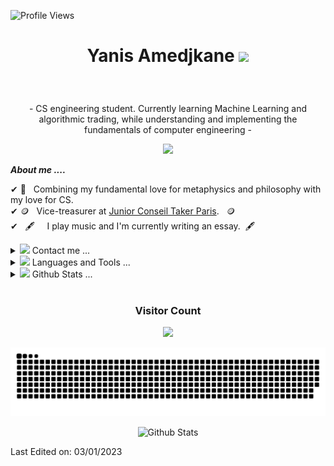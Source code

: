 ![Profile Views](https://komarev.com/ghpvc/?username=Yanis-Am)
 
# <p align="center">Yanis Amedjkane <img src="https://64.media.tumblr.com/f38f56be3252afec3faab342094e204c/tumblr_mx7gs8rld31qkjjfoo1_500.gif" width="80">
<br/>
<p align="center">- CS engineering student. Currently learning Machine Learning and algorithmic trading, while understanding and implementing the fundamentals of computer engineering - 
<br/>
<p align="center"><img src="https://i.gifer.com/XDZc.gif" width="60">
<br/>

***About me ....***

✔  🔭 &nbsp; Combining my fundamental love for metaphysics and philosophy with my love for CS.<br>
✔  🪙 &nbsp; Vice-treasurer at [Junior Conseil Taker Paris](https://taker.epitech.eu/). &nbsp; 🪙<br>
✔ &nbsp; 🖋 &nbsp; &nbsp;&nbsp;I play music and I'm currently writing an essay. &nbsp;🖋<br>


<!-- contact me -->
<details>
 <summary><img src="https://cdn.pixabay.com/animation/2022/10/13/17/11/17-11-39-799_512.gif" width="30px">&nbsp;Contact me ...</summary>
<div>
  <samp>
    <h2 align="center">Links:</h2>
    <p align="center">
      <br/>
      <a href="mailto:yanis.amedjkane@juniortaker.com" target="blank"><img align="center"
         src="https://img.shields.io/badge/gmail-EA4335.svg?style=for-the-badge&logo=gmail&logoColor=white"
         alt="azzar" height="30"/></a>
    </p>
  <p align="center">
      <br>
    </p>
  </samp>
</div>
</details>

<details>
 <summary><img src="https://media2.giphy.com/media/v1.Y2lkPTc5MGI3NjExZGFlOTEwY2U1MWVkY2VmMzk3YzhhN2YwYzdlYzM5NDFjNTAyZTgzNSZlcD12MV9pbnRlcm5hbF9naWZzX2dpZklkJmN0PXM/QssGEmpkyEOhBCb7e1/giphy.gif" width="30px">&nbsp;Languages and Tools ...</summary>
 <div>
 <samp>
<p align="center">
<img src="https://raw.githubusercontent.com/8bithemant/8bithemant/master/svg/dev/languages/html.svg" alt="html" style="vertical-align:top; margin:4px">
<img src="https://raw.githubusercontent.com/8bithemant/8bithemant/master/svg/dev/languages/js.svg" alt="js" style="vertical-align:top; margin:4px">
<img src="https://raw.githubusercontent.com/8bithemant/8bithemant/master/svg/dev/languages/python.svg" alt="python" style="vertical-align:top; margin:4px">
<img src="https://raw.githubusercontent.com/8bithemant/8bithemant/master/svg/dev/frameworks/react.svg" alt="react" style="vertical-align:top; margin:4px">
<img src="https://raw.githubusercontent.com/8bithemant/8bithemant/master/svg/dev/tools/visualstudio_code.svg" alt="vscode" style="vertical-align:top; margin:4px">
<img src="https://raw.githubusercontent.com/rahul-jha98/github_readme_icons/main/language_and_tools/square/java/java.svg" style="vertical-align:top; margin:4px">
<img src="https://raw.githubusercontent.com/rahul-jha98/github_readme_icons/main/language_and_tools/square/node/node.svg" style="vertical-align:top; margin:4px">
<img src="https://raw.githubusercontent.com/devicons/devicon/master/icons/bootstrap/bootstrap-plain-wordmark.svg" alt="bootstrap" width="60" height="60"/>
<img src="https://raw.githubusercontent.com/devicons/devicon/master/icons/express/express-original-wordmark.svg" alt="express" width="60" height="60"/> 
<img src="https://raw.githubusercontent.com/devicons/devicon/master/icons/mongodb/mongodb-original-wordmark.svg" alt="mongodb" width="60" height="60"/> 
<img src="https://raw.githubusercontent.com/devicons/devicon/master/icons/css3/css3-original-wordmark.svg" alt="css3" width="60" height="60"/> 
</p> 
 </samp> 
 </div>
 </details>
<!-- ### 📊 Github Stats -->
<details>
<summary><img src="https://media.giphy.com/media/iY8CRBdQXODJSCERIr/giphy.gif" width="30px">&nbsp;Github Stats ...</summary>
<div>
<samp>
  <p align="center">
 <img src="https://media.giphy.com/media/W5eoZHPpUx9sapR0eu/giphy.gif" width="30px" alt="Git"/>&nbsp;<i><b>Git Activeness</b></i></p>
 
<p align="center">
 
[![Kajal's GitHub stats](https://github-readme-stats.vercel.app/api?username=Yanis-Am&count_private=true&show_icons=true&theme=radical)](https://github.com/Yanis-Am)
 
[![Top Langs](https://github-readme-stats.vercel.app/api/top-langs/?username=Yanis-Am&layout=compact)](https://github.com/anuraghazra/github-readme-stats)
 

![](https://github-readme-streak-stats.herokuapp.com/?user=Yanis-Am&theme=dark)
 
<!--  # Productivity Stats📈: -->
<table>
  <tr>
    <td><img src="https://github-profile-summary-cards.vercel.app/api/cards/profile-details?username=Yanis-Am&theme=monokai"  display=block width=100% height=auto  alt="1" ></td>
   </tr>
</table>
 </p>
 </samp>
 </div>
 </details>
 <br>
 
 <h3 align="center">Visitor Count</h3>
 <p align="center">
        <img src="https://profile-counter.glitch.me/{Yanis-Am}/count.svg"/>
</p>


 <div align="center">
  <a href="https://1999azzar.github.io/1999AZZAR/">
  <img  src="https://github.com/1999AZZAR/1999AZZAR/blob/main/resources/img/grid-snake.svg"
       alt="snake" /></a>
</div>



<p align="center">
        <img src="https://raw.githubusercontent.com/bornmay/bornmay/Update/svg/Bottom.svg" alt="Github Stats" />
</p>


Last Edited on: 03/01/2023